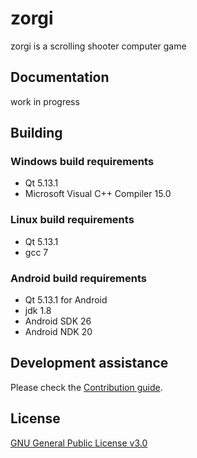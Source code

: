 # zorgi

zorgi is a scrolling shooter computer game

## Documentation

work in progress

## Building

### Windows build requirements

* Qt 5.13.1
* Microsoft Visual C++ Compiler 15.0

### Linux build requirements

* Qt 5.13.1
* gcc 7

### Android build requirements

* Qt 5.13.1 for Android
* jdk 1.8
* Android SDK 26
* Android NDK 20

## Development assistance

Please check the [Contribution guide](https://github.com/dolu-bl/zorgi/blob/master/CONTRIBUTING.md).

## License

[GNU General Public License v3.0](https://github.com/dolu-bl/zorgi/blob/master/LICENSE)
